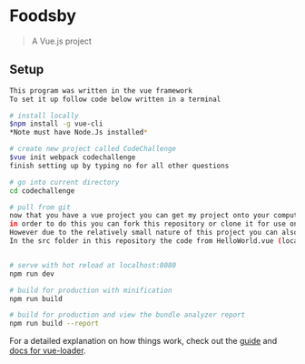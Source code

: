 # Foodsby

> A Vue.js project

##  Setup

``` bash
This program was written in the vue framework
To set it up follow code below written in a terminal

# install locally
$npm install -g vue-cli
*Note must have Node.Js installed*

# create new project called CodeChallenge
$vue init webpack codechallenge
finish setting up by typing no for all other questions

# go into current directory
cd codechallenge

# pull from git
now that you have a vue project you can get my project onto your computer
in order to do this you can fork this repository or clone it for use on your computer
However due to the relatively small nature of this project you can also use the faster but more brute force method:
In the src folder in this repository the code from HelloWorld.vue (located in components) can be coppied and pasted over the current code in your HelloWorld.ue (replace your file with mine).  This process can then be repeated for the App.vue file and finally on your local machine you can create a new javascript file and copy the code from testing.js into it.


# serve with hot reload at localhost:8080
npm run dev

# build for production with minification
npm run build

# build for production and view the bundle analyzer report
npm run build --report
```

For a detailed explanation on how things work, check out the [guide](http://vuejs-templates.github.io/webpack/) and [docs for vue-loader](http://vuejs.github.io/vue-loader).
